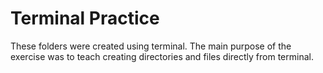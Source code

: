 Terminal Practice
====================

These folders were created using terminal. The main purpose of the exercise was to teach creating directories and files directly from terminal.